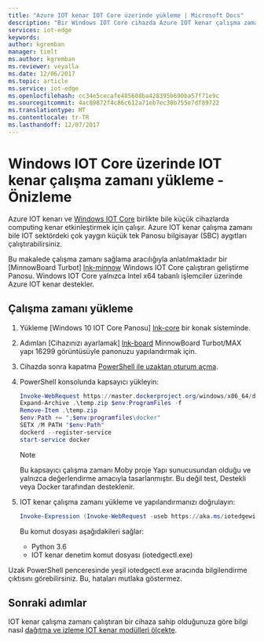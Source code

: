 ```yaml
---
title: "Azure IOT kenar IOT Core üzerinde yükleme | Microsoft Docs"
description: "Bir Windows IOT Core cihazda Azure IOT kenar çalışma zamanı yükleme"
services: iot-edge
keywords: 
author: kgremban
manager: timlt
ms.author: kgremban
ms.reviewer: veyalla
ms.date: 12/06/2017
ms.topic: article
ms.service: iot-edge
ms.openlocfilehash: cc34e5cecafe485608ba428395b690ba57f71e9c
ms.sourcegitcommit: 4ac89872f4c86c612a71eb7ec30b755e7df89722
ms.translationtype: MT
ms.contentlocale: tr-TR
ms.lasthandoff: 12/07/2017
---
```

# <a name="install-the-iot-edge-runtime-on-windows-iot-core---preview"></a>Windows IOT Core üzerinde IOT kenar çalışma zamanı yükleme - Önizleme

Azure IOT kenarı ve [Windows IOT Core](https://docs.microsoft.com/windows/iot-core/) birlikte bile küçük cihazlarda computing kenar etkinleştirmek için çalışır. Azure IOT kenar çalışma zamanı bile IOT sektördeki çok yaygın küçük tek Panosu bilgisayar (SBC) aygıtları çalıştırabilirsiniz. 

Bu makalede çalışma zamanı sağlama aracılığıyla anlatılmaktadır bir [MinnowBoard Turbot] [ lnk-minnow] Windows IOT Core çalıştıran geliştirme Panosu. Windows IOT Core yalnızca Intel x64 tabanlı işlemciler üzerinde Azure IOT kenar destekler. 

## <a name="install-the-runtime"></a>Çalışma zamanı yükleme

1. Yükleme [Windows 10 IOT Core Panosu] [ lnk-core] bir konak sisteminde.
1. Adımları [Cihazınızı ayarlamak] [ lnk-board] MinnowBoard Turbot/MAX yapı 16299 görüntüsüyle panonuzu yapılandırmak için. 
1. Cihazda sonra kapatma [PowerShell ile uzaktan oturum açma][lnk-powershell].
1. PowerShell konsolunda kapsayıcı yükleyin: 

   ```powershell
   Invoke-WebRequest https://master.dockerproject.org/windows/x86_64/docker-17.06.0-dev.zip -o temp.zip
   Expand-Archive .\temp.zip $env:ProgramFiles -f
   Remove-Item .\temp.zip
   $env:Path += ";$env:programfiles\docker"
   SETX /M PATH "$env:Path"
   dockerd --register-service
   start-service docker
   ```

   >[!NOTE]
   >Bu kapsayıcı çalışma zamanı Moby proje Yapı sunucusundan olduğu ve yalnızca değerlendirme amacıyla tasarlanmıştır. Bu değil test, Destekli veya Docker tarafından desteklenir.

1. IOT kenar çalışma zamanı yükleme ve yapılandırmanızı doğrulayın:

   ```powershell
   Invoke-Expression (Invoke-WebRequest -useb https://aka.ms/iotedgewin)
   ```

   Bu komut dosyası aşağıdakileri sağlar: 
   * Python 3.6
   * IOT kenar denetim komut dosyası (iotedgectl.exe)

Uzak PowerShell penceresinde yeşil iotedgectl.exe aracında bilgilendirme çıktısını görebilirsiniz. Bu, hataları mutlaka göstermez. 

## <a name="next-steps"></a>Sonraki adımlar

IOT kenar çalışma zamanı çalıştıran bir cihaza sahip olduğunuza göre bilgi nasıl [dağıtma ve izleme IOT kenar modülleri ölçekte][lnk-deploy].

<!--Links-->
[lnk-minnow]: https://minnowboard.org/ 
[lnk-core]: https://docs.microsoft.com/windows/iot-core/connect-your-device/iotdashboard
[lnk-board]: https://developer.microsoft.com/windows/iot/Docs/GetStarted/mbm/sdcard/stable/getstartedstep2
[lnk-powershell]: https://docs.microsoft.com/windows/iot-core/connect-your-device/powershell
[lnk-deploy]: how-to-deploy-monitor.md
[lnk-docker-install]: https://docs.docker.com/engine/installation/linux/docker-ce/binaries#install-server-and-client-binaries-on-windows
[lnk-docker-containers]: https://docs.microsoft.com/virtualization/windowscontainers/quick-start/quick-start-windows-10#2-switch-to-windows-containers
